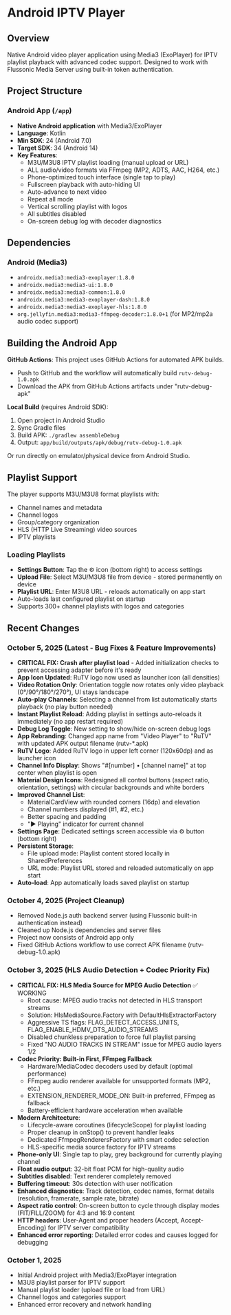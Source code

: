 # Android IPTV Player

## Overview
Native Android video player application using Media3 (ExoPlayer) for IPTV playlist playback with advanced codec support. Designed to work with Flussonic Media Server using built-in token authentication.

## Project Structure

### Android App (`/app`)
- **Native Android application** with Media3/ExoPlayer
- **Language**: Kotlin
- **Min SDK**: 24 (Android 7.0)
- **Target SDK**: 34 (Android 14)
- **Key Features**:
  - M3U/M3U8 IPTV playlist loading (manual upload or URL)
  - ALL audio/video formats via FFmpeg (MP2, ADTS, AAC, H264, etc.)
  - Phone-optimized touch interface (single tap to play)
  - Fullscreen playback with auto-hiding UI
  - Auto-advance to next video
  - Repeat all mode
  - Vertical scrolling playlist with logos
  - All subtitles disabled
  - On-screen debug log with decoder diagnostics

## Dependencies

### Android (Media3)
- `androidx.media3:media3-exoplayer:1.8.0`
- `androidx.media3:media3-ui:1.8.0`
- `androidx.media3:media3-common:1.8.0`
- `androidx.media3:media3-exoplayer-dash:1.8.0`
- `androidx.media3:media3-exoplayer-hls:1.8.0`
- `org.jellyfin.media3:media3-ffmpeg-decoder:1.8.0+1` (for MP2/mp2a audio codec support)

## Building the Android App

**GitHub Actions**: This project uses GitHub Actions for automated APK builds. 
- Push to GitHub and the workflow will automatically build `rutv-debug-1.0.apk`
- Download the APK from GitHub Actions artifacts under "rutv-debug-apk"

**Local Build** (requires Android SDK):
1. Open project in Android Studio
2. Sync Gradle files
3. Build APK: `./gradlew assembleDebug`
4. Output: `app/build/outputs/apk/debug/rutv-debug-1.0.apk`

Or run directly on emulator/physical device from Android Studio.

## Playlist Support

The player supports M3U/M3U8 format playlists with:
- Channel names and metadata
- Channel logos
- Group/category organization
- HLS (HTTP Live Streaming) video sources
- IPTV playlists

### Loading Playlists
- **Settings Button**: Tap the ⚙ icon (bottom right) to access settings
- **Upload File**: Select M3U/M3U8 file from device - stored permanently on device
- **Playlist URL**: Enter M3U8 URL - reloads automatically on app start
- Auto-loads last configured playlist on startup
- Supports 300+ channel playlists with logos and categories

## Recent Changes

### October 5, 2025 (Latest - Bug Fixes & Feature Improvements)
- **CRITICAL FIX: Crash after playlist load** - Added initialization checks to prevent accessing adapter before it's ready
- **App Icon Updated**: RuTV logo now used as launcher icon (all densities)
- **Video Rotation Only**: Orientation toggle now rotates only video playback (0°/90°/180°/270°), UI stays landscape
- **Auto-play Channels**: Selecting a channel from list automatically starts playback (no play button needed)
- **Instant Playlist Reload**: Adding playlist in settings auto-reloads it immediately (no app restart required)
- **Debug Log Toggle**: New setting to show/hide on-screen debug logs
- **App Rebranding**: Changed app name from "Video Player" to "RuTV" with updated APK output filename (rutv-*.apk)
- **RuTV Logo**: Added RuTV logo in upper left corner (120x60dp) and as launcher icon
- **Channel Info Display**: Shows "#[number] • [channel name]" at top center when playlist is open
- **Material Design Icons**: Redesigned all control buttons (aspect ratio, orientation, settings) with circular backgrounds and white borders
- **Improved Channel List**: 
  - MaterialCardView with rounded corners (16dp) and elevation
  - Channel numbers displayed (#1, #2, etc.)
  - Better spacing and padding
  - "▶ Playing" indicator for current channel
- **Settings Page**: Dedicated settings screen accessible via ⚙ button (bottom right)
- **Persistent Storage**: 
  - File upload mode: Playlist content stored locally in SharedPreferences
  - URL mode: Playlist URL stored and reloaded automatically on app start
- **Auto-load**: App automatically loads saved playlist on startup

### October 4, 2025 (Project Cleanup)
- Removed Node.js auth backend server (using Flussonic built-in authentication instead)
- Cleaned up Node.js dependencies and server files
- Project now consists of Android app only
- Fixed GitHub Actions workflow to use correct APK filename (rutv-debug-1.0.apk)

### October 3, 2025 (HLS Audio Detection + Codec Priority Fix)
- **CRITICAL FIX: HLS Media Source for MPEG Audio Detection** ✅ WORKING
  - Root cause: MPEG audio tracks not detected in HLS transport streams
  - Solution: HlsMediaSource.Factory with DefaultHlsExtractorFactory
  - Aggressive TS flags: FLAG_DETECT_ACCESS_UNITS, FLAG_ENABLE_HDMV_DTS_AUDIO_STREAMS
  - Disabled chunkless preparation to force full playlist parsing
  - Fixed "NO AUDIO TRACKS IN STREAM" issue for MPEG audio layers 1/2
- **Codec Priority: Built-in First, FFmpeg Fallback**
  - Hardware/MediaCodec decoders used by default (optimal performance)
  - FFmpeg audio renderer available for unsupported formats (MP2, etc.)
  - EXTENSION_RENDERER_MODE_ON: Built-in preferred, FFmpeg as fallback
  - Battery-efficient hardware acceleration when available
- **Modern Architecture**: 
  - Lifecycle-aware coroutines (lifecycleScope) for playlist loading
  - Proper cleanup in onStop() to prevent handler leaks
  - Dedicated FfmpegRenderersFactory with smart codec selection
  - HLS-specific media source factory for IPTV streams
- **Phone-only UI**: Single tap to play, grey background for currently playing channel
- **Float audio output**: 32-bit float PCM for high-quality audio
- **Subtitles disabled**: Text renderer completely removed
- **Buffering timeout**: 30s detection with user notification
- **Enhanced diagnostics**: Track detection, codec names, format details (resolution, framerate, sample rate, bitrate)
- **Aspect ratio control**: On-screen button to cycle through display modes (FIT/FILL/ZOOM) for 4:3 and 16:9 content
- **HTTP headers**: User-Agent and proper headers (Accept, Accept-Encoding) for IPTV server compatibility
- **Enhanced error reporting**: Detailed error codes and causes logged for debugging

### October 1, 2025
- Initial Android project with Media3/ExoPlayer integration
- M3U8 playlist parser for IPTV support
- Manual playlist loader (upload file or load from URL)
- Channel logos and categories support
- Enhanced error recovery and network handling
